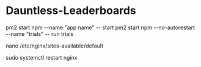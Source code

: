 # Dauntless-Leaderboards

pm2 start npm --name "app name" -- start
pm2 start npm --no-autorestart --name "trials" -- run trials

nano /etc/nginx/sites-available/default

sudo systemctl restart nginx